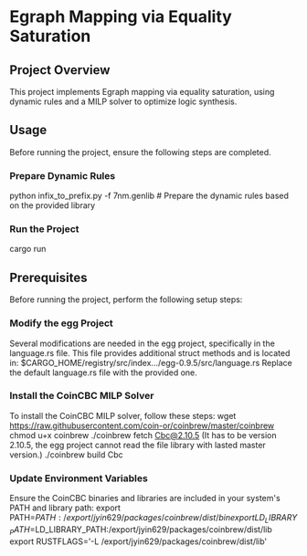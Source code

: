 # Egraph Mapping via Equality Saturation

## Project Overview

This project implements Egraph mapping via equality saturation, using dynamic rules and a MILP solver to optimize logic synthesis.

## Usage

Before running the project, ensure the following steps are completed.

### Prepare Dynamic Rules
python infix_to_prefix.py -f 7nm.genlib  # Prepare the dynamic rules based on the provided library

### Run the Project
cargo run

## Prerequisites
Before running the project, perform the following setup steps:

### Modify the egg Project
Several modifications are needed in the egg project, specifically in the language.rs file. This file provides additional struct methods and is located in:
$CARGO_HOME/registry/src/index.../egg-0.9.5/src/language.rs
Replace the default language.rs file with the provided one.

### Install the CoinCBC MILP Solver

To install the CoinCBC MILP solver, follow these steps:
wget https://raw.githubusercontent.com/coin-or/coinbrew/master/coinbrew
chmod u+x coinbrew
./coinbrew fetch Cbc@2.10.5 (It has to be version 2.10.5, the egg project cannot read the file library with lasted master version.)
./coinbrew build Cbc

### Update Environment Variables
Ensure the CoinCBC binaries and libraries are included in your system's PATH and library path:
export PATH=$PATH:/export/jyin629/packages/coinbrew/dist/bin
export LD_LIBRARY_PATH=$LD_LIBRARY_PATH:/export/jyin629/packages/coinbrew/dist/lib
export RUSTFLAGS='-L /export/jyin629/packages/coinbrew/dist/lib'

